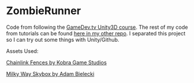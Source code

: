 # ZombieRunner
 
Code from following the [GameDev.tv Unity3D course](https://www.udemy.com/course/unitycourse2). The rest of my code from tutorials can be found [here in my other repo](https://github.com/JemWritesCode/Unity3DTutorial). I separated this project so I can try out some things with Unity/Github.

Assets Used:

[Chainlink Fences by Kobra Game Studios](https://assetstore.unity.com/packages/3d/chainlink-fences-73107)

[Milky Way Skybox by Adam Bielecki](https://assetstore.unity.com/packages/2d/textures-materials/milky-way-skybox-94001#content)
